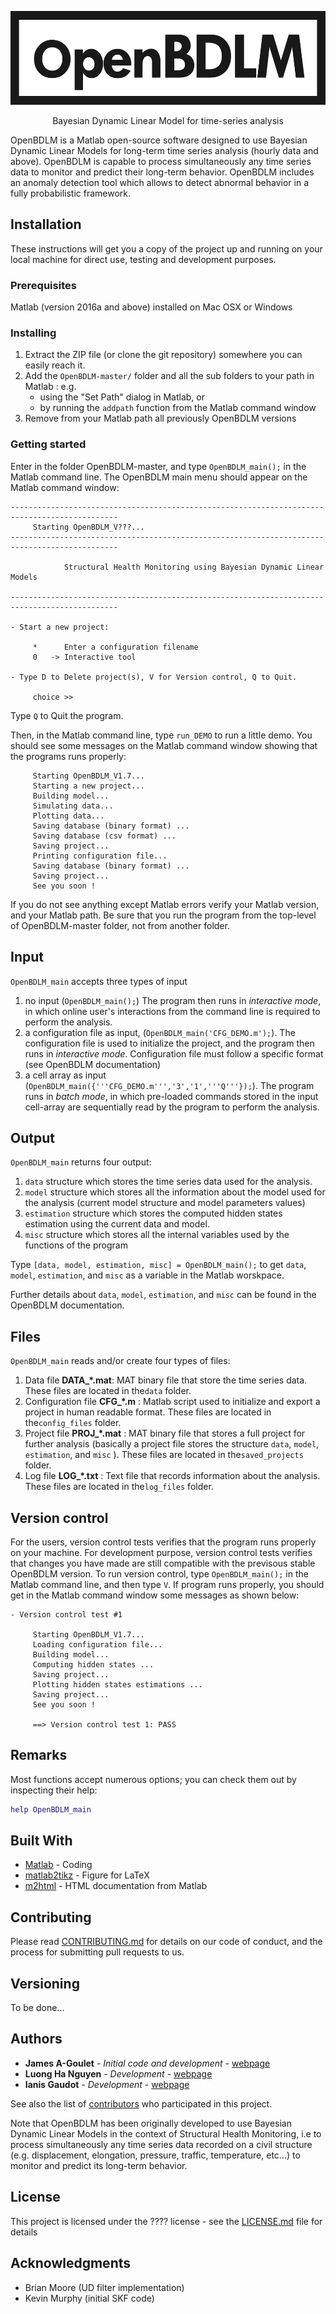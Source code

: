 
<p align="center">
<img src="/logo/image.png" height="150">

<p align="center">
Bayesian Dynamic Linear Model for time-series analysis
</p>

OpenBDLM is a Matlab open-source software designed to use Bayesian Dynamic Linear Models for long-term time series analysis (hourly data and above). OpenBDLM is capable to process simultaneously any time series data to monitor and predict their long-term behavior. OpenBDLM includes an anomaly detection tool which allows to detect abnormal  behavior in a fully probabilistic framework.

## Installation

These instructions will get you a copy of the project up and running on your local machine for direct use, testing and development purposes. 

### Prerequisites

Matlab (version 2016a and above) installed on Mac OSX or Windows

### Installing

1. Extract the ZIP file (or clone the git repository) somewhere you can easily reach it. 
2. Add the `OpenBDLM-master/` folder and all the sub folders to your path in Matlab : e.g. 
    - using the "Set Path" dialog in Matlab, or 
    - by running the `addpath` function from the Matlab command window
 3. Remove from your Matlab path all previously OpenBDLM versions

### Getting started

Enter in the folder OpenBDLM-master, and type `OpenBDLM_main();` in the Matlab command line. The OpenBDLM main menu should appear on the Matlab command window:

```
----------------------------------------------------------------------------------------------
     Starting OpenBDLM_V???...
----------------------------------------------------------------------------------------------

            Structural Health Monitoring using Bayesian Dynamic Linear Models

----------------------------------------------------------------------------------------------

- Start a new project: 

     *      Enter a configuration filename 
     0   -> Interactive tool 

- Type D to Delete project(s), V for Version control, Q to Quit.

     choice >> 
```

Type `Q` to Quit the program.

Then, in the Matlab command line, type `run_DEMO` to run a little demo. You should see some messages on the Matlab command window showing that the programs runs properly:

```
     Starting OpenBDLM_V1.7...
     Starting a new project...
     Building model...
     Simulating data...
     Plotting data...
     Saving database (binary format) ...
     Saving database (csv format) ...
     Saving project...
     Printing configuration file...
     Saving database (binary format) ...
     Saving project...
     See you soon !
```
If you do not see anything except Matlab errors verify your Matlab version, and your Matlab path. Be sure that you run the program from the top-level of OpenBDLM-master folder, not from another folder.

## Input

`OpenBDLM_main` accepts three types of input

1. no input (`OpenBDLM_main();`) The program then runs in *interactive mode*, in which online user's interactions from the command line is required to perform the analysis.
2. a configuration file as input, (`OpenBDLM_main('CFG_DEMO.m');`). The configuration file is used to initialize the project, and the program then runs in *interactive mode*. Configuration file must follow a specific format (see OpenBDLM documentation)
3. a cell array as input (`OpenBDLM_main({'''CFG_DEMO.m''','3','1','''Q'''});`). The program runs in *batch mode*, in which pre-loaded commands stored in the input cell-array are sequentially read by the program to perform the analysis.

## Output

`OpenBDLM_main` returns four output:

1. `data` structure which stores the time series data used for the analysis. 
2. `model` 	structure which stores all the information about the model used for the analysis (current model structure and model parameters values)
3. `estimation` structure which stores the computed hidden states estimation using the current data and model.
4.  `misc` structure which stores all the internal variables used by the functions of the program

Type  `[data, model, estimation, misc] = OpenBDLM_main();` to get `data`, `model`, `estimation`, and `misc` as a variable in the Matlab worskpace.

Further details about `data`, `model`, `estimation`, and `misc` can be found in the OpenBDLM documentation.

## Files

`OpenBDLM_main` reads and/or create four types of files:

1. Data file **DATA_*.mat**:  MAT binary file that store the time series data. These files are located in the`data` folder.
3. Configuration file **CFG_*.m** : Matlab script used to initialize and export a project in human readable format. These files are located in the`config_files` folder.
4. Project file **PROJ_*.mat** : MAT binary file that stores a full project for further analysis (basically a project file stores the structure `data`, `model`, `estimation`, and `misc` ). These files are located in the`saved_projects` folder.
5. Log file **LOG_*.txt** : Text file that records information about the analysis. These files are located in the`log_files` folder.


## Version control

For the users, version control tests verifies that the program runs properly on your machine. For development purpose, version control tests verifies that changes you have made are still compatible with the previsous stable OpenBDLM version. To run version control, type `OpenBDLM_main();` in the Matlab command line, and then type `V`.  If program runs properly, you should get in the Matlab command window some messages as shown below:

```
- Version control test #1
 
     Starting OpenBDLM_V1.7...
     Loading configuration file...
     Building model...
     Computing hidden states ...
     Saving project...
     Plotting hidden states estimations ...
     Saving project...
     See you soon !
 
     ==> Version control test 1: PASS
```


## Remarks

Most functions accept numerous options; you can check them out by inspecting their help:

```matlab
help OpenBDLM_main
```

## Built With

* [Matlab](https://www.mathworks.com/products/matlab.html) - Coding
* [matlab2tikz](https://github.com/matlab2tikz/matlab2tikz) - Figure for LaTeX
* [m2html](https://www.artefact.tk/software/matlab/m2html/) - HTML documentation from Matlab

## Contributing

Please read [CONTRIBUTING.md](https://gist.github.com/PurpleBooth/b24679402957c63ec426) for details on our code of conduct, and the process for submitting pull requests to us.

## Versioning

To be done...

## Authors

* **James A-Goulet** - *Initial code and development* - [webpage](http://www.polymtl.ca/cgm/jagoulet/Site/Goulet_web_page_MAIN.html)
* **Luong Ha Nguyen** - *Development* - [webpage](http://www.polymtl.ca/cgm/jagoulet/Site/Goulet_web_page_LHNGUYEN.html)
* **Ianis Gaudot** - *Development* - [webpage](http://www.polymtl.ca/cgm/jagoulet/Site/Goulet_web_page_IGAUDOT.html)

See also the list of [contributors](https://github.com/your/project/contributors) who participated in this project.

Note that OpenBDLM has been originally developed to use Bayesian Dynamic Linear Models in the context of Structural Health Monitoring, i.e to process simultaneously any time series data recorded on a civil structure (e.g. displacement, elongation, pressure, traffic, temperature, etc...) to monitor and predict its long-term behavior.

## License

This project is licensed under the ???? license - see the [LICENSE.md](LICENSE.md) file for details

## Acknowledgments

* Brian Moore (UD filter implementation)
* Kevin Murphy (initial SKF code)


